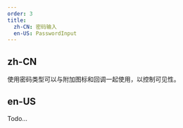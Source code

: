 ```yaml
---
order: 3
title:
  zh-CN: 密码输入
  en-US: PasswordInput
---
```


## zh-CN

使用密码类型可以与附加图标和回调一起使用，以控制可见性。

## en-US

Todo...
